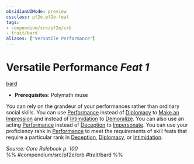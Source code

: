 ```yaml
---
obsidianUIMode: preview
cssclass: pf2e,pf2e-feat
tags:
- compendium/src/pf2e/crb
- trait/bard
aliases: ["Versatile Performance"]
---
```

# Versatile Performance  *Feat 1*  
[bard](../../rules/traits/bard.md)  

- **Prerequisites**: Polymath muse

You can rely on the grandeur of your performances rather than ordinary social skills. You can use [Performance](../skills.md#Performance) instead of [Diplomacy](../skills.md#Diplomacy) to [Make an Impression](../../rules/actions/make-an-impression.md) and instead of [Intimidation](../skills.md#Intimidation) to [Demoralize](../../rules/actions/demoralize.md). You can also use an acting [Performance](../skills.md#Performance) instead of [Deception](../skills.md#Deception) to [Impersonate](../../rules/actions/impersonate.md). You can use your proficiency rank in [Performance](../skills.md#Performance) to meet the requirements of skill feats that require a particular rank in [Deception](../skills.md#Deception), [Diplomacy](../skills.md#Diplomacy), or [Intimidation](../skills.md#Intimidation).

*Source: Core Rulebook p. 100*  
%% #compendium/src/pf2e/crb #trait/bard %%